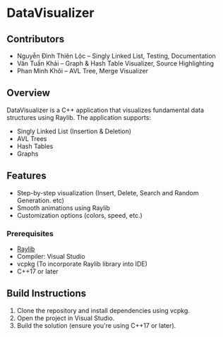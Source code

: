 # DataVisualizer

## Contributors
- Nguyễn Đình Thiên Lộc – Singly Linked List, Testing, Documentation
- Văn Tuấn Khải – Graph & Hash Table Visualizer, Source Highlighting
- Phan Minh Khôi – AVL Tree, Merge Visualizer

## Overview
DataVisualizer is a C++ application that visualizes fundamental data structures using Raylib. The application supports:
- Singly Linked List (Insertion & Deletion)
- AVL Trees
- Hash Tables
- Graphs

## Features
- Step-by-step visualization (Insert, Delete, Search and Random Generation. etc)
- Smooth animations using Raylib
- Customization options (colors, speed, etc.)

### Prerequisites
- [Raylib](https://www.raylib.com/)
- Compiler: Visual Studio
- vcpkg (To incorporate Raylib library into IDE)
- C++17 or later

## Build Instructions
1. Clone the repository and install dependencies using vcpkg.
2. Open the project in Visual Studio.
3. Build the solution (ensure you're using C++17 or later).


